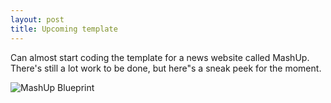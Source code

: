 ```yaml
---
layout: post
title: Upcoming template
---
```

Can almost start coding the template for a news website called MashUp. There's still a lot work to be done, but here"s a sneak peek for the moment.

![MashUp Blueprint](http://i.imgur.com/JVpWEoK.jpg)